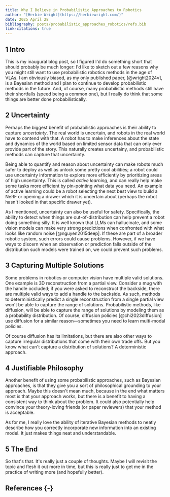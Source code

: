 ```yaml
---
title: Why I Believe in Probabilistic Approaches to Robotics
author: "[Herbie Wright](https://herbiewright.com/)"
date: 2025 April 28
bibliography: posts/probabilistic_approaches_robotics/refs.bib
link-citations: true
---
```


## 1 Intro

This is my inaugural blog post, so I figured I'd do something short that should probably be much longer: I'd like to sketch out a few reasons why you might still want to use probabilistic robotics methods in the age of VLAs. I am obviously biased, as my only published paper, [@wright2024v], is a Bayesian method and I plan to continue to develop probabilistic methods in the future. And, of course, many probabilistic methods still have their shortfalls (speed being a common one), but I really do think that some things are better done probabilistically.

## 2 Uncertainty

Perhaps the biggest benefit of probabilistic approaches is their ability to capture *uncertainty*. The real world is uncertain, and robots in the real world have to contend with that. A robot has to make inferences about the state and dynamics of the world based on limited sensor data that can only ever provide part of the story. This naturally creates uncertainy, and probabilistic methods can capture that uncertainty.

Being able to quantify and reason about uncertainty can make robots much safer to deploy as well as unlock some pretty cool abilities; a robot could use uncertainty information to explore more efficiently by prioritizing areas of high uncertainty. This is called *active learning*, and can really help make some tasks more efficient by pin-pointing what data you need. An example of active learning could be a robot selecting the next best view to build a NeRF or opening a drawer which it is uncertain about (perhaps the robot hasn't looked in that specific drawer yet). 

As I mentioned, uncertainty can also be useful for safety. Specifically, the ability to detect when things are out-of-distribution can help prevent a robot doing something silly. It is well known that LLMs can hallucinate, and some vision models can make very strong predictions when confronted with what looks like random noise [@nguyen2015deep]. If these are part of a broader robotic system, such errors could cause problems. However, if we have ways to discern when an observation or prediction falls outside of the distribution such models were trained on, we could prevent such problems.

## 3 Capturing Multiple Solutions

Some problems in robotics or computer vision have multiple valid solutions. One example is 3D reconstruction from a partial view. Consider a mug with the handle occluded; if you were asked to reconstruct the backside, there are multiple valid ways to add a handle to the backside. As such, methods to deterministically predict a single reconstruction from a single partial view won't be able to capture the range of solutions. Probabilistic methods, like diffusion, will be able to capture the range of solutions by modeling them as a probability distribution. Of course, diffusion policies [@chi2023diffusion] use diffusion for a similar reason—sometimes you need to learn multi-modal policies.

Of course diffusion has its limitations, but there are also other ways to capture irregular distributions that come with their own trade offs. But you know what can't capture a distribution of solutions? A deterministic approach.

## 4 Justifiable Philosophy

Another benefit of using some probabilistic approaches, such as Bayesian approaches, is that they give you a sort of philosophical grounding to your approach. Maybe this doesn't mean much, because in the end what matters most is that your approach works, but there is a benefit to having a consistent way to think about the problem. It could also potentially help convince your theory-loving friends (or paper reviewers) that your method is acceptable.

As for me, I really love the ability of iterative Bayesian methods to neatly describe how you correctly incorporate new information into an existing model. It just makes things neat and understandable.

## 5 The End

So that's that. It's really just a couple of thoughts. Maybe I will revisit the topic and flesh it out more in time, but this is really just to get me in the practice of writing more (and hopefully better).

## References {-}